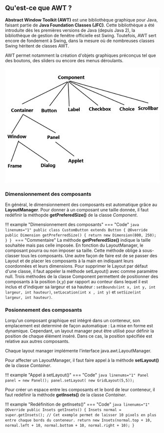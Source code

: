 ## Qu'est-ce que AWT ?

**Abstract Window Toolkit (AWT)** est une bibliothèque graphique pour Java, faisant partie de **Java Foundation Classes (JFC)**. Cette bibliothèque a été introduite dès les premières versions de Java (depuis Java 2), la bibliothèque de gestion de fenêtre officielle est Swing. Toutefois, AWT sert encore de fondement à Swing, dans la mesure où de nombreuses classes Swing héritent de classes AWT.

AWT permet notamment la création d'objets graphiques préconçus tel que des boutons, des sliders ou encore des menus déroulants.

![AWT Components](/img/awtcomponents.png)

### Dimensionnement des composants

En général, le dimensionnement des composants est automatique grâce au **LayoutManager**. Pour donner à un composant une taille donnée, il faut redéfinir la méthopde **getPreferedSize()** de la classe *Component*.

!!! example "Dimensionnement des composants"
	=== "Code"
		```java linenums="1"
			public class CustomButton extends Button {
				@Override
	   			public Dimension getPreferredSize() {
	      			return new Dimension(800, 250);
	   			}
			}
		```
	=== "Commentaire"
		La méthode **getPreferedSize()** indique la taille souhaitée mais pas celle imposée. En fonction du LayoutManager, le composant pourra ou non imposer sa taille.
		Cette méthode oblige à sous-classer tous les composants.
		Une autre façon de faire est de se passer des Layout et de placer les composants à la main en indiquant leurs coordonnées et leurs dimensions.
		Pour supprimer le Layout par défaut d'une classe, il faut appeler la méthode setLayout() avec comme paramètre null.
		Trois méthodes de la classe Component permettent de positionner des composants à la position (x,y) par rapport au conteur dans lequel il est inclus et d'indiquer sa largeur et sa hauteur : `setBounds(int x, int y, int largeur, int hauteur)`, `setLocation(int x , int y)` et `setSize(int largeur, int hauteur)`.

### Posionnement des composants

Lorqu'un composant graphique est intégré dans un conteneur, son emplacement est determiné de façon automatique : La mise en forme est dynamique.
Cependant, un layout manager peut être utilisé pour définir la position de chaque élément inséré. Dans ce cas, la position spécifiée est relative aux autres composants.

Chaque layout manager implémente l'interface java.awt.LayoutManager.

Pour affecter un LayoutManager, il faut faire appel à la méthode **setLayout()** de la classe *Container*.

!!! example "Appel à setLayout()"
	=== "Code"
		```java linenums="1"
			Panel panel = new Panel();
   			panel.setLayout( new GridLayout(5,5));
		```

Pour créer un espace entre les composants et le bord de leur conteneur, il faut redéfinir la méthode **getInsets()** de la classe *Container*.

!!! example "Redéfinition de getInsets()"
	=== "Code"
		```java linenums="1"
			@Override
			public Insets getInsets() {
   				Insets normal = super.getInsets();
   				// Cet exemple permet de laisser 10 pixels en plus entre chaque bords du conteneur.
   				return new Insets(normal.top + 10, normal.left + 10,
   				normal.bottom + 10, normal.right + 10);
			}
		```